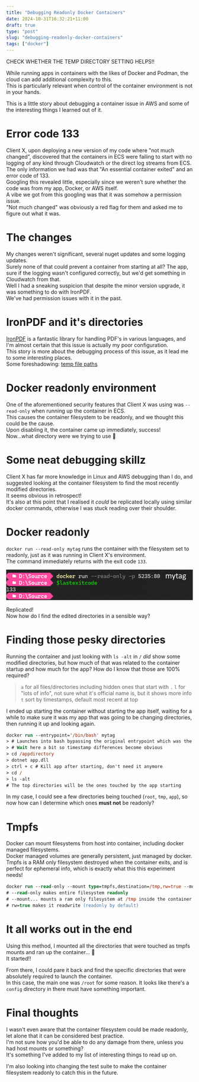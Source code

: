```yaml
---
title: "Debugging Readonly Docker Containers"
date: 2024-10-31T16:32:21+11:00
draft: true
type: "post"
slug: "debugging-readonly-docker-containers"
tags: ["docker"]
---
```


CHECK WHETHER THE TEMP DIRECTORY SETTING HELPS!!

While running apps in containers with the likes of Docker and Podman, the cloud can add additional complexity to this.   
This is particularly relevant when control of the container environment is not in your hands.  

This is a little story about debugging a container issue in AWS and some of the interesting things I learned out of it.  

<!--more-->  

# Error code 133  
Client X, upon deploying a new version of my code where "not much changed", discovered that the containers in ECS were failing to start with no logging of any kind through Cloudwatch or the direct log streams from ECS.  
The only information we had was that "An essential container exited" and an error code of 133.  
Googling this revealed little, especially since we weren't sure whether the code was from my app, Docker, or AWS itself.  
A vibe we got from this googling was that it was somehow a permission issue.  
"Not much changed" was obviously a red flag for them and asked me to figure out what it was.  

# The changes  
My changes weren't significant, several nuget updates and some logging updates.  
Surely none of that could prevent a container from starting at all? The app, sure if the logging wasn't configured correctly, but we'd get something in Cloudwatch from that.  
Well I had a sneaking suspicion that despite the minor version upgrade, it was something to do with IronPDF.  
We've had permission issues with it in the past.  

# IronPDF and it's directories  
[IronPDF](https://ironpdf.com) is a fantastic library for handling PDF's in various languages, and I'm almost certain that this issue is actually my poor configuration.  
This story is more about the debugging process of this issue, as it lead me to some interesting places.  
Some foreshadowing: [temp file paths](https://ironpdf.com/how-to/linux/#temp-file-paths)

# Docker readonly environment  
One of the aforementioned security features that Client X was using was `--read-only` when running up the container in ECS.  
This causes the container filesystem to be readonly, and we thought this could be the cause.  
Upon disabling it, the container came up immediately, success!  
Now...what directory were we trying to use 🤔

# Some neat debugging skillz  
Client X has far more knowledge in Linux and AWS debugging than I do, and suggested looking at the container filesystem to find the most recently modified directories.  
It seems obvious in retrospect!  
It's also at this point that I realised it *could* be replicated locally using similar docker commands, otherwise I was stuck reading over their shoulder.  

# Docker readonly  
`docker run --read-only mytag` runs the container with the filesystem set to readonly, just as it was running in Client X's environment.  
The command immediately returns with the exit code `133`.  

![Docker readonly with that weird exit code](./img/Docker-Readonly.png)

Replicated!  
Now how do I find the edited directories in a sensible way?  

# Finding those pesky directories  
Running the container and just looking with `ls -alt` in `/` *did* show some modified directories, but how much of that was related to the container startup and how much for the app? How do I know that those are 100% required?  
> `a` for all files/directories including hidden ones that start with `.`
> `l` for "lots of info", not sure what it's official name is, but it shows more info
> `t` sort by timestamps, default most recent at top

I ended up starting the container without starting the app itself, waiting for a while to make sure it was my app that was going to be changing directories, then running it up and looking again.  

```ps
docker run --entrypoint='/bin/bash' mytag
> # Launches into bash bypassing the original entrypoint which was the app
> # Wait here a bit so timestamp differences become obvious
> cd /appdirectory
> dotnet app.dll
> ctrl + c # Kill app after starting, don't need it anymore
> cd /
> ls -alt
# The top directories will be the ones touched by the app starting
```

In my case, I could see a few directories being touched (`root`, `tmp`, `app`), so now how can I determine which ones **must not** be readonly?  

# Tmpfs  
Docker can mount filesystems from host into container, including docker managed filesystems.  
Docker managed volumes are generally persistent, just managed by docker.  
Tmpfs is a RAM only filesystem destroyed when the container exits, and is perfect for ephemeral info, which is exactly what this this experiment needs!  

```ps
docker run --read-only --mount type=tmpfs,destination=/tmp,rw=true --mount type=tmpfs,destination=/root,rw=true mytag
# --read-only makes entire filesystem readonly
# --mount... mounts a ram only filesystem at /tmp inside the container
# rw=true makes it readwrite (readonly by default)
```

# It all works out in the end  
Using this method, I mounted all the directories that were touched as tmpfs mounts and ran up the container... 🤞  
It started!!  

From there, I could pare it back and find the specific directories that were absolutely required to launch the container.  
In this case, the main one was `/root` for some reason.  It looks like there's a `config` directory in there must have something important.  

# Final thoughts  
I wasn't even aware that the container filesystem could be made readonly, let alone that it can be considered best practice.  
I'm not sure how you'd be able to do any damage from there, unless you had host mounts or something?   
It's something I've added to my list of interesting things to read up on.  

I'm also looking into changing the test suite to make the container filesystem readonly to catch this in the future.  